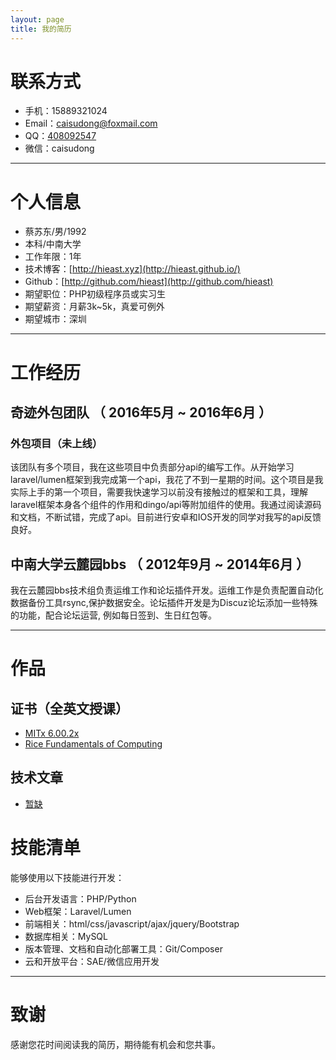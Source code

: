 ```yaml
---
layout: page
title: 我的简历
---
```


# 联系方式

- 手机：15889321024
- Email：[caisudong@foxmail.com](mailto:caisudong@foxmail.com)
- QQ：[408092547](http://wpa.qq.com/msgrd?v=3&uin=408092547&site=qq&menu=yes)
- 微信：caisudong

---

# 个人信息

 - 蔡苏东/男/1992 
 - 本科/中南大学 
 - 工作年限：1年
 - 技术博客：[http://hieast.xyz](http://hieast.github.io/)
 - Github：[http://github.com/hieast](http://github.com/hieast) 
 - 期望职位：PHP初级程序员或实习生
 - 期望薪资：月薪3k~5k，真爱可例外
 - 期望城市：深圳

---

# 工作经历

## 奇迹外包团队 （ 2016年5月 ~ 2016年6月 ）

### 外包项目（未上线）
该团队有多个项目，我在这些项目中负责部分api的编写工作。从开始学习laravel/lumen框架到我完成第一个api，我花了不到一星期的时间。这个项目是我实际上手的第一个项目，需要我快速学习以前没有接触过的框架和工具，理解laravel框架本身各个组件的作用和dingo/api等附加组件的使用。我通过阅读源码和文档，不断试错，完成了api。目前进行安卓和IOS开发的同学对我写的api反馈良好。

## 中南大学云麓园bbs （ 2012年9月 ~ 2014年6月 ）

我在云麓园bbs技术组负责运维工作和论坛插件开发。运维工作是负责配置自动化数据备份工具rsync,保护数据安全。论坛插件开发是为Discuz论坛添加一些特殊的功能，配合论坛运营, 例如每日签到、生日红包等。

---

# 作品

## 证书（全英文授课）
- [MITx 6.00.2x](https://courses.edx.org/certificates/c23d70d6e23747dbb55f281bc970684a)
- [Rice Fundamentals of Computing](https://www.coursera.org/account/accomplishments/certificate/Y8W9KPP9PXHV)

## 技术文章
- [暂缺](http://get.jobdeer.com/343.get) 

# 技能清单

能够使用以下技能进行开发：

- 后台开发语言：PHP/Python
- Web框架：Laravel/Lumen
- 前端相关：html/css/javascript/ajax/jquery/Bootstrap
- 数据库相关：MySQL
- 版本管理、文档和自动化部署工具：Git/Composer
- 云和开放平台：SAE/微信应用开发

---

# 致谢
感谢您花时间阅读我的简历，期待能有机会和您共事。
